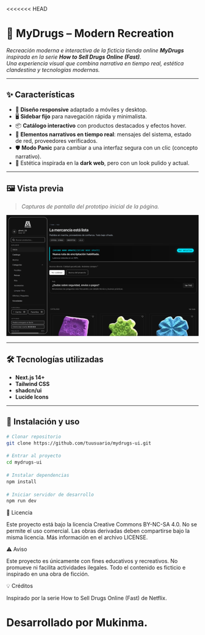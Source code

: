 <<<<<<< HEAD

# 💊 MyDrugs – Modern Recreation

_Recreación moderna e interactiva de la ficticia tienda online **MyDrugs** inspirada en la serie **How to Sell Drugs Online (Fast)**.  
Una experiencia visual que combina narrativa en tiempo real, estética clandestina y tecnologías modernas._

---

## ✨ Características

- 🎯 **Diseño responsive** adaptado a móviles y desktop.
- 🖥 **Sidebar fijo** para navegación rápida y minimalista.
- 📦 **Catálogo interactivo** con productos destacados y efectos hover.
- 📡 **Elementos narrativos en tiempo real**: mensajes del sistema, estado de red, proveedores verificados.
- 🛡 **Modo Panic** para cambiar a una interfaz segura con un clic (concepto narrativo).
- 🎨 Estética inspirada en la **dark web**, pero con un look pulido y actual.

---

## 🖼 Vista previa

> _Capturas de pantalla del prototipo inicial de la página._

![Screenshot](./screenshot.png)

---

## 🛠 Tecnologías utilizadas

- **Next.js 14+**
- **Tailwind CSS**
- **shadcn/ui**
- **Lucide Icons**

---

## 🚀 Instalación y uso

```bash
# Clonar repositorio
git clone https://github.com/tuusuario/mydrugs-ui.git

# Entrar al proyecto
cd mydrugs-ui

# Instalar dependencias
npm install

# Iniciar servidor de desarrollo
npm run dev
```

📜 Licencia

Este proyecto está bajo la licencia Creative Commons BY-NC-SA 4.0.
No se permite el uso comercial. Las obras derivadas deben compartirse bajo la misma licencia.
Más información en el archivo LICENSE.

⚠️ Aviso

Este proyecto es únicamente con fines educativos y recreativos.
No promueve ni facilita actividades ilegales. Todo el contenido es ficticio e inspirado en una obra de ficción.

💡 Créditos

Inspirado por la serie How to Sell Drugs Online (Fast) de Netflix.

# Desarrollado por Mukinma.
